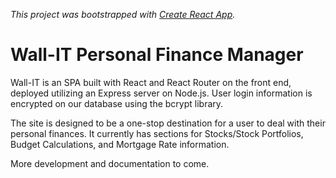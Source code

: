 _This project was bootstrapped with [Create React App](https://github.com/facebook/create-react-app)._

# Wall-IT Personal Finance Manager

Wall-IT is an SPA built with React and React Router on the front end, deployed utilizing an Express server on Node.js. User login information is encrypted on our database using the bcrypt library.

The site is designed to be a one-stop destination for a user to deal with their personal finances. It currently has sections for Stocks/Stock Portfolios, Budget Calculations, and Mortgage Rate information.


More development and documentation to come.
